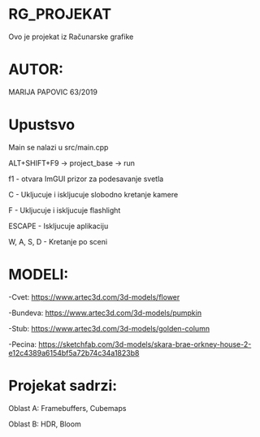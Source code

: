 
# RG_PROJEKAT
Ovo je projekat iz Računarske grafike

# AUTOR: 
MARIJA PAPOVIC 63/2019

# Upustsvo 

Main se nalazi u src/main.cpp

ALT+SHIFT+F9 -> project_base -> run

f1 - otvara ImGUI prizor za podesavanje svetla

C - Ukljucuje i iskljucuje slobodno kretanje kamere

F - Ukljucuje i iskljucuje flashlight

ESCAPE - Iskljucuje aplikaciju

W, A, S, D - Kretanje po sceni

# MODELI:

-Cvet:
https://www.artec3d.com/3d-models/flower

-Bundeva:
https://www.artec3d.com/3d-models/pumpkin

-Stub:
https://www.artec3d.com/3d-models/golden-column

-Pecina:
https://sketchfab.com/3d-models/skara-brae-orkney-house-2-e12c4389a6154bf5a72b74c34a1823b8

# Projekat sadrzi:

Oblast A: Framebuffers, Cubemaps

Oblast B: HDR, Bloom




